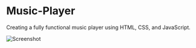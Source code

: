 # Music-Player
 Creating a fully functional music player using HTML, CSS, and JavaScript.
 

![Screenshot ](https://github.com/user-attachments/assets/38853578-e426-475b-bd43-105295bcb8b4)
